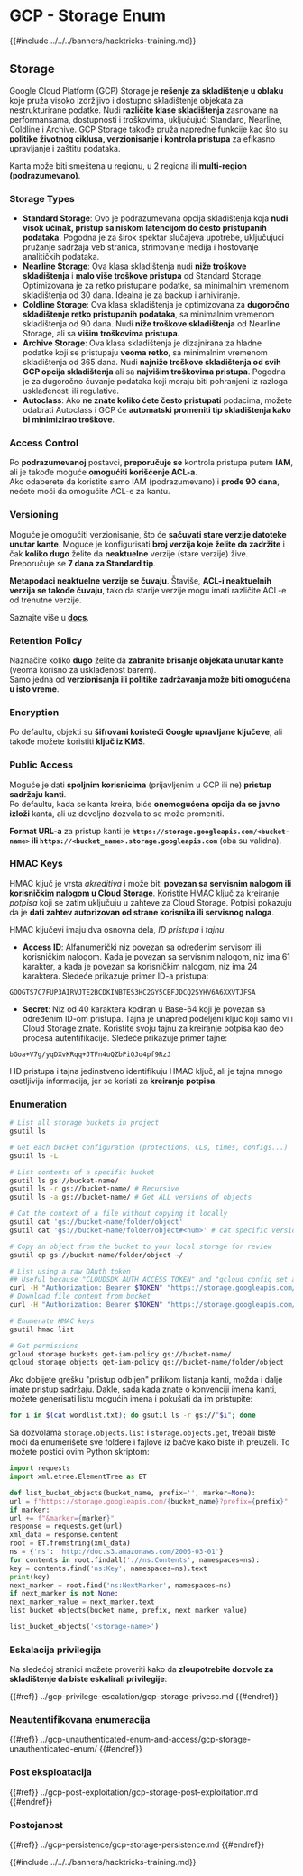 # GCP - Storage Enum

{{#include ../../../banners/hacktricks-training.md}}

## Storage

Google Cloud Platform (GCP) Storage je **rešenje za skladištenje u oblaku** koje pruža visoko izdržljivo i dostupno skladištenje objekata za nestrukturirane podatke. Nudi **različite klase skladištenja** zasnovane na performansama, dostupnosti i troškovima, uključujući Standard, Nearline, Coldline i Archive. GCP Storage takođe pruža napredne funkcije kao što su **politike životnog ciklusa, verzionisanje i kontrola pristupa** za efikasno upravljanje i zaštitu podataka.

Kanta može biti smeštena u regionu, u 2 regiona ili **multi-region (podrazumevano)**.

### Storage Types

- **Standard Storage**: Ovo je podrazumevana opcija skladištenja koja **nudi visok učinak, pristup sa niskom latencijom do često pristupanih podataka**. Pogodna je za širok spektar slučajeva upotrebe, uključujući pružanje sadržaja veb stranica, strimovanje medija i hostovanje analitičkih podataka.
- **Nearline Storage**: Ova klasa skladištenja nudi **niže troškove skladištenja** i **malo više troškove pristupa** od Standard Storage. Optimizovana je za retko pristupane podatke, sa minimalnim vremenom skladištenja od 30 dana. Idealna je za backup i arhiviranje.
- **Coldline Storage**: Ova klasa skladištenja je optimizovana za **dugoročno skladištenje retko pristupanih podataka**, sa minimalnim vremenom skladištenja od 90 dana. Nudi **niže troškove skladištenja** od Nearline Storage, ali sa **višim troškovima pristupa.**
- **Archive Storage**: Ova klasa skladištenja je dizajnirana za hladne podatke koji se pristupaju **veoma retko**, sa minimalnim vremenom skladištenja od 365 dana. Nudi **najniže troškove skladištenja od svih GCP opcija skladištenja** ali sa **najvišim troškovima pristupa**. Pogodna je za dugoročno čuvanje podataka koji moraju biti pohranjeni iz razloga usklađenosti ili regulative.
- **Autoclass**: Ako **ne znate koliko ćete često pristupati** podacima, možete odabrati Autoclass i GCP će **automatski promeniti tip skladištenja kako bi minimizirao troškove**.

### Access Control

Po **podrazumevanoj** postavci, **preporučuje se** kontrola pristupa putem **IAM**, ali je takođe moguće **omogućiti korišćenje ACL-a**.\
Ako odaberete da koristite samo IAM (podrazumevano) i **prođe 90 dana**, nećete moći da omogućite ACL-e za kantu.

### Versioning

Moguće je omogućiti verzionisanje, što će **sačuvati stare verzije datoteke unutar kante**. Moguće je konfigurisati **broj verzija koje želite da zadržite** i čak **koliko dugo** želite da **neaktuelne** verzije (stare verzije) žive. Preporučuje se **7 dana za Standard tip**.

**Metapodaci neaktuelne verzije se čuvaju**. Štaviše, **ACL-i neaktuelnih verzija se takođe čuvaju**, tako da starije verzije mogu imati različite ACL-e od trenutne verzije.

Saznajte više u [**docs**](https://cloud.google.com/storage/docs/object-versioning).

### Retention Policy

Naznačite koliko **dugo** želite da **zabranite brisanje objekata unutar kante** (veoma korisno za usklađenost barem).\
Samo jedna od **verzionisanja ili politike zadržavanja može biti omogućena u isto vreme**.

### Encryption

Po defaultu, objekti su **šifrovani koristeći Google upravljane ključeve**, ali takođe možete koristiti **ključ iz KMS**.

### Public Access

Moguće je dati **spoljnim korisnicima** (prijavljenim u GCP ili ne) **pristup sadržaju kanti**.\
Po defaultu, kada se kanta kreira, biće **onemogućena opcija da se javno izloži** kanta, ali uz dovoljno dozvola to se može promeniti.

**Format URL-a** za pristup kanti je **`https://storage.googleapis.com/<bucket-name>` ili `https://<bucket_name>.storage.googleapis.com`** (oba su validna).

### HMAC Keys

HMAC ključ je vrsta _akreditiva_ i može biti **povezan sa servisnim nalogom ili korisničkim nalogom u Cloud Storage**. Koristite HMAC ključ za kreiranje _potpisa_ koji se zatim uključuju u zahteve za Cloud Storage. Potpisi pokazuju da je **dati zahtev autorizovan od strane korisnika ili servisnog naloga**.

HMAC ključevi imaju dva osnovna dela, _ID pristupa_ i _tajnu_.

- **Access ID**: Alfanumerički niz povezan sa određenim servisom ili korisničkim nalogom. Kada je povezan sa servisnim nalogom, niz ima 61 karakter, a kada je povezan sa korisničkim nalogom, niz ima 24 karaktera. Sledeće prikazuje primer ID-a pristupa:

`GOOGTS7C7FUP3AIRVJTE2BCDKINBTES3HC2GY5CBFJDCQ2SYHV6A6XXVTJFSA`

- **Secret**: Niz od 40 karaktera kodiran u Base-64 koji je povezan sa određenim ID-om pristupa. Tajna je unapred podeljeni ključ koji samo vi i Cloud Storage znate. Koristite svoju tajnu za kreiranje potpisa kao deo procesa autentifikacije. Sledeće prikazuje primer tajne:

`bGoa+V7g/yqDXvKRqq+JTFn4uQZbPiQJo4pf9RzJ`

I ID pristupa i tajna jedinstveno identifikuju HMAC ključ, ali je tajna mnogo osetljivija informacija, jer se koristi za **kreiranje potpisa**.

### Enumeration
```bash
# List all storage buckets in project
gsutil ls

# Get each bucket configuration (protections, CLs, times, configs...)
gsutil ls -L

# List contents of a specific bucket
gsutil ls gs://bucket-name/
gsutil ls -r gs://bucket-name/ # Recursive
gsutil ls -a gs://bucket-name/ # Get ALL versions of objects

# Cat the context of a file without copying it locally
gsutil cat 'gs://bucket-name/folder/object'
gsutil cat 'gs://bucket-name/folder/object#<num>' # cat specific version

# Copy an object from the bucket to your local storage for review
gsutil cp gs://bucket-name/folder/object ~/

# List using a raw OAuth token
## Useful because "CLOUDSDK_AUTH_ACCESS_TOKEN" and "gcloud config set auth/access_token_file" doesn't work with gsutil
curl -H "Authorization: Bearer $TOKEN" "https://storage.googleapis.com/storage/v1/b/<storage-name>/o"
# Download file content from bucket
curl -H "Authorization: Bearer $TOKEN" "https://storage.googleapis.com/storage/v1/b/supportstorage-58249/o/flag.txt?alt=media" --output -

# Enumerate HMAC keys
gsutil hmac list

# Get permissions
gcloud storage buckets get-iam-policy gs://bucket-name/
gcloud storage objects get-iam-policy gs://bucket-name/folder/object
```
Ako dobijete grešku "pristup odbijen" prilikom listanja kanti, možda i dalje imate pristup sadržaju. Dakle, sada kada znate o konvenciji imena kanti, možete generisati listu mogućih imena i pokušati da im pristupite:
```bash
for i in $(cat wordlist.txt); do gsutil ls -r gs://"$i"; done
```
Sa dozvolama `storage.objects.list` i `storage.objects.get`, trebali biste moći da enumerišete sve foldere i fajlove iz bačve kako biste ih preuzeli. To možete postići ovim Python skriptom:
```python
import requests
import xml.etree.ElementTree as ET

def list_bucket_objects(bucket_name, prefix='', marker=None):
url = f"https://storage.googleapis.com/{bucket_name}?prefix={prefix}"
if marker:
url += f"&marker={marker}"
response = requests.get(url)
xml_data = response.content
root = ET.fromstring(xml_data)
ns = {'ns': 'http://doc.s3.amazonaws.com/2006-03-01'}
for contents in root.findall('.//ns:Contents', namespaces=ns):
key = contents.find('ns:Key', namespaces=ns).text
print(key)
next_marker = root.find('ns:NextMarker', namespaces=ns)
if next_marker is not None:
next_marker_value = next_marker.text
list_bucket_objects(bucket_name, prefix, next_marker_value)

list_bucket_objects('<storage-name>')
```
### Eskalacija privilegija

Na sledećoj stranici možete proveriti kako da **zloupotrebite dozvole za skladištenje da biste eskalirali privilegije**:

{{#ref}}
../gcp-privilege-escalation/gcp-storage-privesc.md
{{#endref}}

### Neautentifikovana enumeracija

{{#ref}}
../gcp-unauthenticated-enum-and-access/gcp-storage-unauthenticated-enum/
{{#endref}}

### Post eksploatacija

{{#ref}}
../gcp-post-exploitation/gcp-storage-post-exploitation.md
{{#endref}}

### Postojanost

{{#ref}}
../gcp-persistence/gcp-storage-persistence.md
{{#endref}}

{{#include ../../../banners/hacktricks-training.md}}
